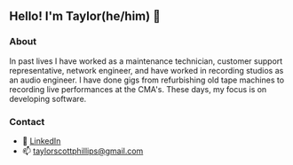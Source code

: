 ## Hello! I'm Taylor(he/him) 👋

### About

In past lives I have worked as a maintenance technician, customer support representative, network engineer, and have worked in recording studios as an audio engineer. I have done gigs from refurbishing old tape machines to recording live performances at the CMA's. These days, my focus is on developing software.

### Contact

- 🌱 [LinkedIn](https://www.linkedin.com/in/taphill/)
- 📫 taylorscottphillips@gmail.com
<!--
**taphill/taphill** is a ✨ _special_ ✨ repository because its `README.md` (this file) appears on your GitHub profile.

Here are some ideas to get you started:

- 🔭 I’m currently working on ...
- 🌱 I’m currently learning ...
- 👯 I’m looking to collaborate on ...
- 🤔 I’m looking for help with ...
- 💬 Ask me about ...
- 📫 How to reach me: ...
- ⚡ Fun fact: ...
-->

